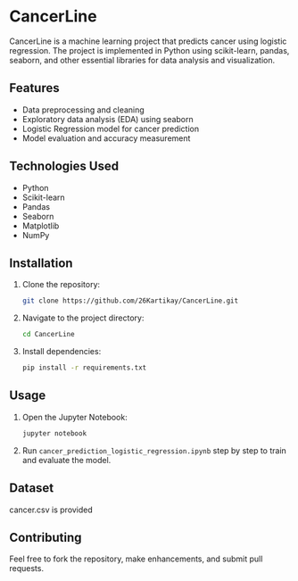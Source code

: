 # CancerLine

CancerLine is a machine learning project that predicts cancer using logistic regression. The project is implemented in Python using scikit-learn, pandas, seaborn, and other essential libraries for data analysis and visualization.

## Features
- Data preprocessing and cleaning
- Exploratory data analysis (EDA) using seaborn
- Logistic Regression model for cancer prediction
- Model evaluation and accuracy measurement

## Technologies Used
- Python
- Scikit-learn
- Pandas
- Seaborn
- Matplotlib
- NumPy

## Installation

1. Clone the repository:
   ```sh
   git clone https://github.com/26Kartikay/CancerLine.git
   ```
2. Navigate to the project directory:
   ```sh
   cd CancerLine
   ```
3. Install dependencies:
   ```sh
   pip install -r requirements.txt
   ```

## Usage

1. Open the Jupyter Notebook:
   ```sh
   jupyter notebook
   ```
2. Run `cancer_prediction_logistic_regression.ipynb` step by step to train and evaluate the model.

## Dataset
cancer.csv is provided

## Contributing
Feel free to fork the repository, make enhancements, and submit pull requests.

